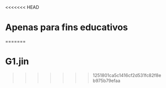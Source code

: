 <<<<<<< HEAD
# Apenas para fins educativos
=======
# G1.jin
>>>>>>> 1251801ca5c1416cf2d531fc82f8eb975b79efaa
